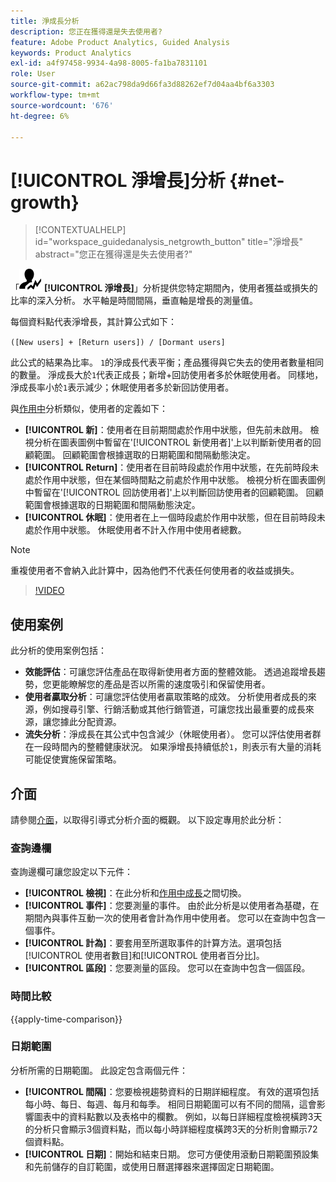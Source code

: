 ```yaml
---
title: 淨成長分析
description: 您正在獲得還是失去使用者?
feature: Adobe Product Analytics, Guided Analysis
keywords: Product Analytics
exl-id: a4f97458-9934-4a98-8005-fa1ba7831101
role: User
source-git-commit: a62ac798da9d66fa3d88262ef7d04aa4bf6a3303
workflow-type: tm+mt
source-wordcount: '676'
ht-degree: 6%

---
```


# [!UICONTROL 淨增長]分析 {#net-growth}

<!-- markdownlint-disable MD034 -->

>[!CONTEXTUALHELP]
>id="workspace_guidedanalysis_netgrowth_button"
>title="淨增長"
>abstract="您正在獲得還是失去使用者?"

<!-- markdownlint-enable MD034 -->

「![淨增長](/help/assets/icons/NetGrowth.svg) **[!UICONTROL 淨增長]**」分析提供您特定期間內，使用者獲益或損失的比率的深入分析。 水平軸是時間間隔，垂直軸是增長的測量值。

每個資料點代表淨增長，其計算公式如下：

`([New users] + [Return users]) / [Dormant users]`

此公式的結果為比率。 `1`的淨成長代表平衡；產品獲得與它失去的使用者數量相同的數量。 淨成長大於`1`代表正成長；新增+回訪使用者多於休眠使用者。 同樣地，淨成長率小於`1`表示減少；休眠使用者多於新回訪使用者。

與[作用中](active-growth.md)分析類似，使用者的定義如下：

* **[!UICONTROL 新]**：使用者在目前期間處於作用中狀態，但先前未啟用。 檢視分析在圖表圖例中暫留在&#39;[!UICONTROL 新使用者]&#39;上以判斷新使用者的回顧範圍。 回顧範圍會根據選取的日期範圍和間隔動態決定。
* **[!UICONTROL Return]**：使用者在目前時段處於作用中狀態，在先前時段未處於作用中狀態，但在某個時間點之前處於作用中狀態。 檢視分析在圖表圖例中暫留在&#39;[!UICONTROL 回訪使用者]&#39;上以判斷回訪使用者的回顧範圍。 回顧範圍會根據選取的日期範圍和間隔動態決定。
* **[!UICONTROL 休眠]**：使用者在上一個時段處於作用中狀態，但在目前時段未處於作用中狀態。 休眠使用者不計入作用中使用者總數。

>[!NOTE]
>
>重複使用者不會納入此計算中，因為他們不代表任何使用者的收益或損失。

>[!VIDEO](https://video.tv.adobe.com/v/3421664/?learn=on)


## 使用案例

此分析的使用案例包括：

* **效能評估**：可讓您評估產品在取得新使用者方面的整體效能。 透過追蹤增長趨勢，您更能瞭解您的產品是否以所需的速度吸引和保留使用者。
* **使用者贏取分析**：可讓您評估使用者贏取策略的成效。 分析使用者成長的來源，例如搜尋引擎、行銷活動或其他行銷管道，可讓您找出最重要的成長來源，讓您據此分配資源。
* **流失分析**：淨成長在其公式中包含減少（休眠使用者）。 您可以評估使用者群在一段時間內的整體健康狀況。 如果淨增長持續低於`1`，則表示有大量的消耗可能促使實施保留策略。

## 介面

請參閱[介面](../overview.md#interface)，以取得引導式分析介面的概觀。 以下設定專用於此分析：

### 查詢邊欄

查詢邊欄可讓您設定以下元件：

* **[!UICONTROL 檢視]**：在此分析和[作用中成長](active-growth.md)之間切換。
* **[!UICONTROL 事件]**：您要測量的事件。 由於此分析是以使用者為基礎，在期間內與事件互動一次的使用者會計為作用中使用者。 您可以在查詢中包含一個事件。
* **[!UICONTROL 計為]**：要套用至所選取事件的計算方法。選項包括[!UICONTROL 使用者數目]和[!UICONTROL 使用者百分比]。
* **[!UICONTROL 區段]**：您要測量的區段。 您可以在查詢中包含一個區段。

### 時間比較

{{apply-time-comparison}}

### 日期範圍

分析所需的日期範圍。 此設定包含兩個元件：

* **[!UICONTROL 間隔]**：您要檢視趨勢資料的日期詳細程度。 有效的選項包括每小時、每日、每週、每月和每季。 相同日期範圍可以有不同的間隔，這會影響圖表中的資料點數以及表格中的欄數。 例如，以每日詳細程度檢視橫跨3天的分析只會顯示3個資料點，而以每小時詳細程度橫跨3天的分析則會顯示72個資料點。
* **[!UICONTROL 日期]**：開始和結束日期。 您可方便使用滾動日期範圍預設集和先前儲存的自訂範圍，或使用日曆選擇器來選擇固定日期範圍。

<!-- 
## Example

See below for an example of the analysis.

![Net growth compare](../assets/net-growth-compare.png)

-->
